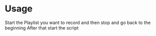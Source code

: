 # Usage

Start the Playlist you want to record and then stop and go back to the beginning
After that start the script
